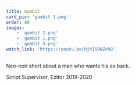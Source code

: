 ```yaml
---
title: Gambit
card_pic: 'gambit 1.png'
order: 80
images:
    - 'gambit 2.png'
    - 'gambit 1.png'
    - 'gambit 3.png'
watch_link: 'https://youtu.be/HjhISONZeN8'
---
```

Neo-noir short about a man who wants his ex back.

Script Supervisor, Editor 2019-2020
